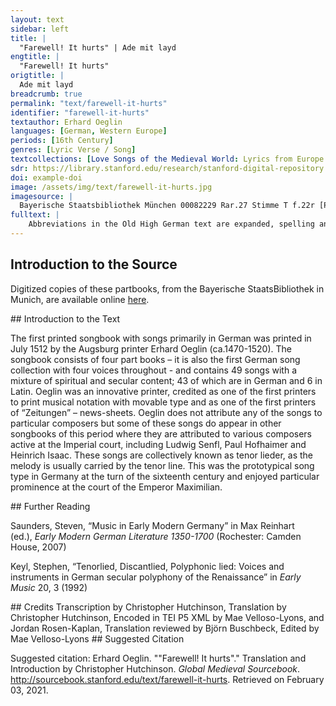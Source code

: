 ```yaml
---
layout: text
sidebar: left
title: |
  "Farewell! It hurts" | Ade mit layd
engtitle: |
  "Farewell! It hurts"
origtitle: |
  Ade mit layd
breadcrumb: true
permalink: "text/farewell-it-hurts"
identifier: "farewell-it-hurts"
textauthor: Erhard Oeglin
languages: [German, Western Europe]
periods: [16th Century]
genres: [Lyric Verse / Song]
textcollections: [Love Songs of the Medieval World: Lyrics from Europe and Asia]
sdr: https://library.stanford.edu/research/stanford-digital-repository 
doi: example-doi 
image: /assets/img/text/farewell-it-hurts.jpg
imagesource: |
  Bayerische Staatsbibliothek München 00082229 Rar.27 Stimme T f.22r [Public Domain]
fulltext: |
    Abbreviations in the Old High German text are expanded, spelling and punctuation otherwise follow the manuscript. Ade mit layd Farewell! It hurts Ade mit layd / ich von dir schayd / dardurch mein hertz / unseglich schmertz / all stund empfind / und ist entzynd / in jamers wee / ade ade / on dich lusst mich kaynr frewden me. Farewell! It hurts to part from you; my heart feels unspeakable torment constantly and burns with sorrow’s woe. Farewell, farewell! Without you, no joy can amuse me. Ade mein freyd / der ich kayn zeit / zů sechen an / verdriess möcht han / das ist mir gwenndt / und bin ellendt / in layd ich stee / ade ade / on dich lusst mich kaynr frewden me. Goodbye to you, my joy, whom I could never look at with revulsion. Things have changed for me and I’m a wretch: I live in pain. Farewell, farewell! Without you no joy can amuse me. Ade / gedenck dein trew nit krenck / und hallt recht maß / vergiß nit das / als du wol waist / dein trew mir laist / hinfür als ee / ade ade / on dich lusst mich kaynr frewden me. Farewell! Consider this: don’t let your loyalty waver and continue to live in upstanding modesty. Don’t forget what you well know. Lend me your loyalty from now on as before. Farewell, farewell! Without you no joy can amuse me. 
---
```

## Introduction to the Source 
<p>Digitized copies of these partbooks, from the Bayerische StaatsBibliothek in Munich, are available online <a href="https://stimmbuecher.digitale-sammlungen.de//view?id=bsb00082229">here</a>.</p>
## Introduction to the Text 
<p>The first printed songbook with songs primarily in German was printed in July 1512 by the Augsburg printer Erhard Oeglin (ca.1470-1520). The songbook consists of four part books – it is also the first German song collection with four voices throughout - and contains 49 songs with a mixture of spiritual and secular content; 43 of which are in German and 6 in Latin. Oeglin was an innovative printer, credited as one of the first printers to print musical notation with movable type and as one of the first printers of “Zeitungen” – news-sheets. Oeglin does not attribute any of the songs to particular composers but some of these songs do appear in other songbooks of this period where they are attributed to various composers active at the Imperial court, including Ludwig Senfl, Paul Hofhaimer and Heinrich Isaac. These songs are collectively known as tenor lieder, as the melody is usually carried by the tenor line. This was the prototypical song type in Germany at the turn of the sixteenth century and enjoyed particular prominence at the court of the Emperor Maximilian.</p>
## Further Reading 
<p>Saunders, Steven, “Music in Early Modern Germany” in Max Reinhart (ed.), <em>Early Modern German Literature 1350-1700</em> (Rochester: Camden House, 2007)</p> <p>Keyl, Stephen, “Tenorlied, Discantlied, Polyphonic lied: Voices and instruments in German secular polyphony of the Renaissance” in <em>Early Music</em> 20, 3 (1992)</p>
## Credits
Transcription by Christopher Hutchinson, 
Translation by Christopher Hutchinson, 
Encoded in TEI P5 XML by Mae Velloso-Lyons,  and Jordan Rosen-Kaplan, Translation reviewed by Björn Buschbeck, Edited by Mae Velloso-Lyons
## Suggested Citation
<p>Suggested citation: Erhard Oeglin.  ""Farewell! It hurts"." Translation and Introduction by Christopher Hutchinson. <em>Global Medieval Sourcebook</em>. <a href="http://sourcebook.stanford.edu/text/farewell-it-hurts">http://sourcebook.stanford.edu/text/farewell-it-hurts</a>. Retrieved on February 03, 2021.</p>